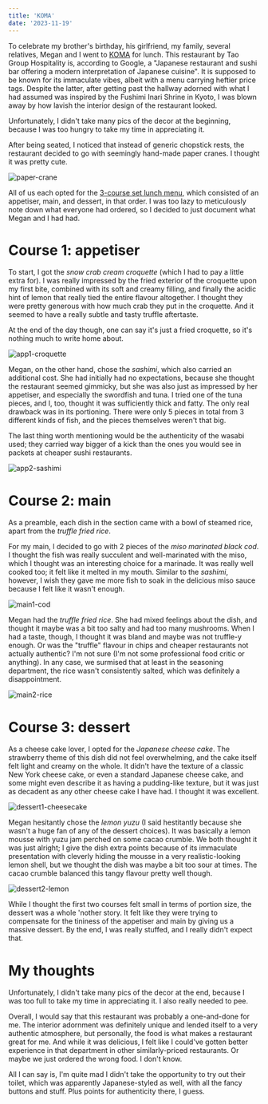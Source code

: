 ```yaml
---
title: 'KOMA'
date: '2023-11-19'
---
```


To celebrate my brother's birthday, his girlfriend, my family, several relatives, Megan and I went to [KOMA](https://komasingapore.com/) for lunch. This restaurant by Tao Group Hospitality is, according to Google, a "Japanese restaurant and sushi bar offering a modern interpretation of Japanese cuisine". It is supposed to be known for its immaculate vibes, albeit with a menu carrying heftier price tags. Despite the latter, after getting past the hallway adorned with what I had assumed was inspired by the Fushimi Inari Shrine in Kyoto, I was blown away by how lavish the interior design of the restaurant looked. 

Unfortunately, I didn't take many pics of the decor at the beginning, because I was too hungry to take my time in appreciating it.

After being seated, I noticed that instead of generic chopstick rests, the restaurant decided to go with seemingly hand-made paper cranes. I thought it was pretty cute.

![paper-crane](/images/posts/food/koma/paper-crane.jpg)

All of us each opted for the [3-course set lunch menu](https://komasingapore.com/menus/lunch/), which consisted of an appetiser, main, and dessert, in that order. I was too lazy to meticulously note down what everyone had ordered, so I decided to just document what Megan and I had had.

# Course 1: appetiser

To start, I got the *snow crab cream croquette* (which I had to pay a little extra for). I was really impressed by the fried exterior of the croquette upon my first bite, combined with its soft and creamy filling, and finally the acidic hint of lemon that really tied the entire flavour altogether. I thought they were pretty generous with how much crab they put in the croquette. And it seemed to have a really subtle and tasty truffle aftertaste.

At the end of the day though, one can say it's just a fried croquette, so it's nothing much to write home about.

![app1-croquette](/images/posts/food/koma/app1-croquette.jpg)

Megan, on the other hand, chose the *sashimi*, which also carried an additional cost. She had initially had no expectations, because she thought the restaurant seemed gimmicky, but she was also just as impressed by her appetiser, and especially the swordfish and tuna. I tried one of the tuna pieces, and I, too, thought it was sufficiently thick and fatty. The only real drawback was in its portioning. There were only 5 pieces in total from 3 different kinds of fish, and the pieces themselves weren't that big.

The last thing worth mentioning would be the authenticity of the wasabi used; they carried way bigger of a kick than the ones you would see in packets at cheaper sushi restaurants.

![app2-sashimi](/images/posts/food/koma/app2-sashimi.JPG)

# Course 2: main

As a preamble, each dish in the section came with a bowl of steamed rice, apart from the *truffle fried rice*.

For my main, I decided to go with 2 pieces of the *miso marinated black cod*. I thought the fish was really succulent and well-marinated with the miso, which I thought was an interesting choice for a marinade. It was really well cooked too; it felt like it melted in my mouth. Similar to the *sashimi*, however, I wish they gave me more fish to soak in the delicious miso sauce because I felt like it wasn't enough.

![main1-cod](/images/posts/food/koma/main1-cod.jpg)

Megan had the *truffle fried rice*. She had mixed feelings about the dish, and thought it maybe was a bit too salty and had too many mushrooms. When I had a taste, though, I thought it was bland and maybe was not truffle-y enough. Or was the "truffle" flavour in chips and cheaper restaurants not actually authentic? I'm not sure (I'm not some professional food critic or anything). In any case, we surmised that at least in the seasoning department, the rice wasn't consistently salted, which was definitely a disappointment.

![main2-rice](/images/posts/food/koma/main2-rice.JPG)

# Course 3: dessert

As a cheese cake lover, I opted for the *Japanese cheese cake*. The strawberry theme of this dish did not feel overwhelming, and the cake itself felt light and creamy on the whole. It didn't have the texture of a classic New York cheese cake, or even a standard Japanese cheese cake, and some might even describe it as having a pudding-like texture, but it was just as decadent as any other cheese cake I have had. I thought it was excellent.

![dessert1-cheesecake](/images/posts/food/koma/dessert1-cheesecake.jpg)

Megan hesitantly chose the *lemon yuzu* (I said hestitantly because she wasn't a huge fan of any of the dessert choices). It was basically a lemon mousse with yuzu jam perched on some cacao crumble. We both thought it was just alright; I give the dish extra points because of its immaculate presentation with cleverly hiding the mousse in a very realistic-looking lemon shell, but we thought the dish was maybe a bit too sour at times. The cacao crumble balanced this tangy flavour pretty well though.

![dessert2-lemon](/images/posts/food/koma/dessert2-lemon.JPG)

While I thought the first two courses felt small in terms of portion size, the dessert was a whole 'nother story. It felt like they were trying to compensate for the tininess of the appetiser and main by giving us a massive dessert. By the end, I was really stuffed, and I really didn't expect that.

# My thoughts

Unfortunately, I didn't take many pics of the decor at the end, because I was too full to take my time in appreciating it. I also really needed to pee.

Overall, I would say that this restaurant was probably a one-and-done for me. The interior adornment was definitely unique and lended itself to a very authentic atmosphere, but personally, the food is what makes a restaurant great for me. And while it was delicious, I felt like I could've gotten better experience in that department in other similarly-priced restaurants. Or maybe we just ordered the wrong food. I don't know.

All I can say is, I'm quite mad I didn't take the opportunity to try out their toilet, which was apparently Japanese-styled as well, with all the fancy buttons and stuff. Plus points for authenticity there, I guess.
